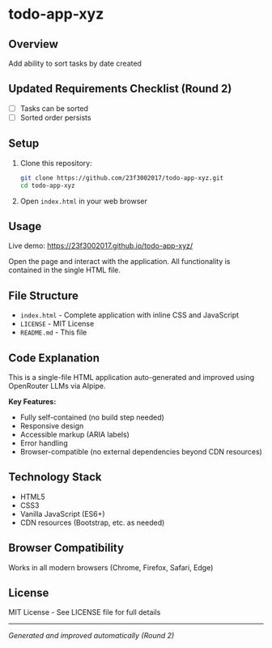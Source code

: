 # todo-app-xyz

## Overview
Add ability to sort tasks by date created

## Updated Requirements Checklist (Round 2)
- [ ] Tasks can be sorted
- [ ] Sorted order persists

## Setup
1. Clone this repository:
   ```bash
   git clone https://github.com/23f3002017/todo-app-xyz.git
   cd todo-app-xyz
   ```

2. Open `index.html` in your web browser

## Usage
Live demo: https://23f3002017.github.io/todo-app-xyz/

Open the page and interact with the application. All functionality is contained in the single HTML file.

## File Structure
- `index.html` - Complete application with inline CSS and JavaScript
- `LICENSE` - MIT License
- `README.md` - This file

## Code Explanation
This is a single-file HTML application auto-generated and improved using OpenRouter LLMs via AIpipe.

**Key Features:**
- Fully self-contained (no build step needed)
- Responsive design
- Accessible markup (ARIA labels)
- Error handling
- Browser-compatible (no external dependencies beyond CDN resources)

## Technology Stack
- HTML5
- CSS3
- Vanilla JavaScript (ES6+)
- CDN resources (Bootstrap, etc. as needed)

## Browser Compatibility
Works in all modern browsers (Chrome, Firefox, Safari, Edge)

## License
MIT License - See LICENSE file for full details

---
*Generated and improved automatically (Round 2)*